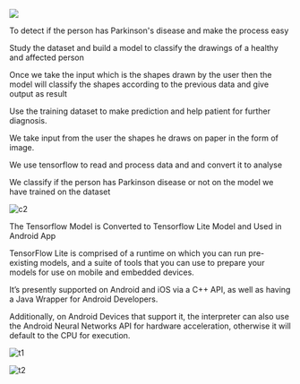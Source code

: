 
![](DemoVideogif.gif)


To detect if the person has Parkinson's disease and make the process easy

Study the dataset and build a model to classify the drawings of a healthy and affected person

Once we take the input which is the shapes drawn by the user then the model will classify the shapes according to the previous data and give output as result

Use the training dataset to make prediction and help patient for further diagnosis.

We take input from the user the shapes he draws on paper in the form of image.

We use tensorflow to read and process data and and convert it to analyse

We classify if the person has Parkinson disease or not on the model we have trained on the dataset



![c2](https://user-images.githubusercontent.com/37294597/90333846-c5123b80-dfe6-11ea-862b-4fb6eed97b0d.jpeg)



The Tensorflow Model  is Converted to Tensorflow Lite Model and Used in Android App

 TensorFlow Lite is comprised of a runtime on which you can run pre-existing models, and a suite of tools that you can use to prepare your models for use on mobile and embedded devices.
 
It’s presently supported on Android and iOS via a C++ API, as well as having a Java Wrapper for Android Developers. 

Additionally, on Android Devices that support it, the interpreter can also use the Android Neural Networks API for hardware acceleration, otherwise it will default to the CPU for execution. 



![t1](https://user-images.githubusercontent.com/37294597/90333723-bbd49f00-dfe5-11ea-9d43-ef26fae43f1f.png)





![t2](https://user-images.githubusercontent.com/37294597/90333739-ca22bb00-dfe5-11ea-920a-7caadbe0c554.png)
